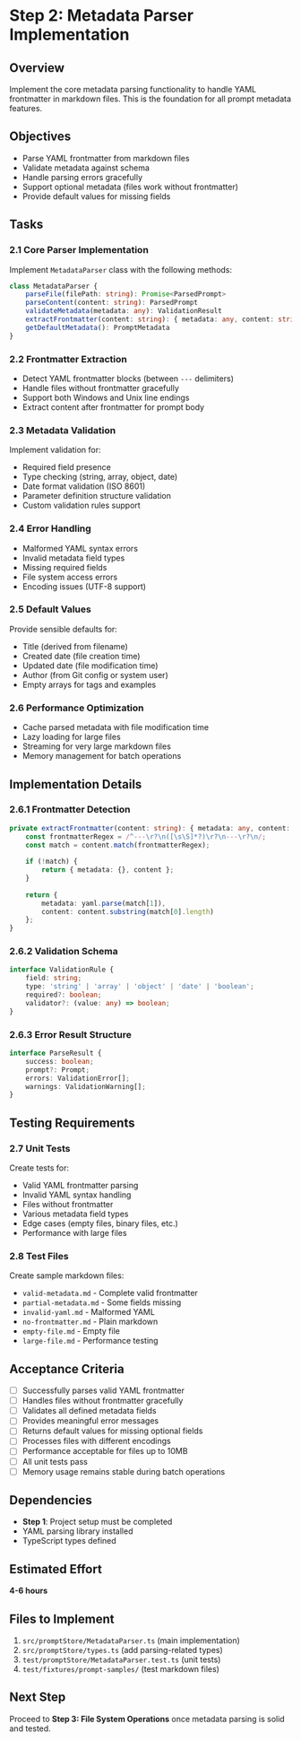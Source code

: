 # Step 2: Metadata Parser Implementation

## Overview
Implement the core metadata parsing functionality to handle YAML frontmatter in markdown files. This is the foundation for all prompt metadata features.

## Objectives
- Parse YAML frontmatter from markdown files
- Validate metadata against schema
- Handle parsing errors gracefully
- Support optional metadata (files work without frontmatter)
- Provide default values for missing fields

## Tasks

### 2.1 Core Parser Implementation
Implement `MetadataParser` class with the following methods:

```typescript
class MetadataParser {
    parseFile(filePath: string): Promise<ParsedPrompt>
    parseContent(content: string): ParsedPrompt
    validateMetadata(metadata: any): ValidationResult
    extractFrontmatter(content: string): { metadata: any, content: string }
    getDefaultMetadata(): PromptMetadata
}
```

### 2.2 Frontmatter Extraction
- Detect YAML frontmatter blocks (between `---` delimiters)
- Handle files without frontmatter gracefully
- Support both Windows and Unix line endings
- Extract content after frontmatter for prompt body

### 2.3 Metadata Validation
Implement validation for:
- Required field presence
- Type checking (string, array, object, date)
- Date format validation (ISO 8601)
- Parameter definition structure validation
- Custom validation rules support

### 2.4 Error Handling
- Malformed YAML syntax errors
- Invalid metadata field types
- Missing required fields
- File system access errors
- Encoding issues (UTF-8 support)

### 2.5 Default Values
Provide sensible defaults for:
- Title (derived from filename)
- Created date (file creation time)
- Updated date (file modification time)
- Author (from Git config or system user)
- Empty arrays for tags and examples

### 2.6 Performance Optimization
- Cache parsed metadata with file modification time
- Lazy loading for large files
- Streaming for very large markdown files
- Memory management for batch operations

## Implementation Details

### 2.6.1 Frontmatter Detection
```typescript
private extractFrontmatter(content: string): { metadata: any, content: string } {
    const frontmatterRegex = /^---\r?\n([\s\S]*?)\r?\n---\r?\n/;
    const match = content.match(frontmatterRegex);
    
    if (!match) {
        return { metadata: {}, content };
    }
    
    return {
        metadata: yaml.parse(match[1]),
        content: content.substring(match[0].length)
    };
}
```

### 2.6.2 Validation Schema
```typescript
interface ValidationRule {
    field: string;
    type: 'string' | 'array' | 'object' | 'date' | 'boolean';
    required?: boolean;
    validator?: (value: any) => boolean;
}
```

### 2.6.3 Error Result Structure
```typescript
interface ParseResult {
    success: boolean;
    prompt?: Prompt;
    errors: ValidationError[];
    warnings: ValidationWarning[];
}
```

## Testing Requirements

### 2.7 Unit Tests
Create tests for:
- Valid YAML frontmatter parsing
- Invalid YAML syntax handling
- Files without frontmatter
- Various metadata field types
- Edge cases (empty files, binary files, etc.)
- Performance with large files

### 2.8 Test Files
Create sample markdown files:
- `valid-metadata.md` - Complete valid frontmatter
- `partial-metadata.md` - Some fields missing
- `invalid-yaml.md` - Malformed YAML
- `no-frontmatter.md` - Plain markdown
- `empty-file.md` - Empty file
- `large-file.md` - Performance testing

## Acceptance Criteria
- [ ] Successfully parses valid YAML frontmatter
- [ ] Handles files without frontmatter gracefully
- [ ] Validates all defined metadata fields
- [ ] Provides meaningful error messages
- [ ] Returns default values for missing optional fields
- [ ] Processes files with different encodings
- [ ] Performance acceptable for files up to 10MB
- [ ] All unit tests pass
- [ ] Memory usage remains stable during batch operations

## Dependencies
- **Step 1**: Project setup must be completed
- YAML parsing library installed
- TypeScript types defined

## Estimated Effort
**4-6 hours**

## Files to Implement
1. `src/promptStore/MetadataParser.ts` (main implementation)
2. `src/promptStore/types.ts` (add parsing-related types)
3. `test/promptStore/MetadataParser.test.ts` (unit tests)
4. `test/fixtures/prompt-samples/` (test markdown files)

## Next Step
Proceed to **Step 3: File System Operations** once metadata parsing is solid and tested.
